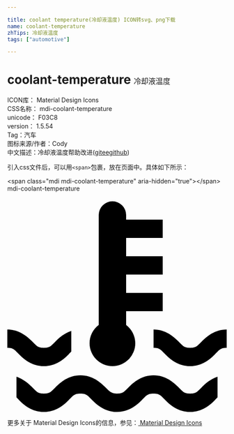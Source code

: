 ```yaml
---

title: coolant temperature(冷却液温度) ICON转svg、png下载
name: coolant-temperature
zhTips: 冷却液温度
tags: ["automotive"]

---
```


# coolant-temperature  <small style="font-size: 60%;font-weight: 100">冷却液温度</small>


<div class="detail-page">
<p>
<span>
ICON库：
<span class="badge-secondary badge">Material Design Icons</span> 
</span>
<br/>
<span>
CSS名称：
<span class="badge-secondary badge">mdi-coolant-temperature</span> 
</span>
<br/>
<span>
unicode：
<span class="badge-secondary badge">F03C8</span> 
<copy-btn content='F03C8' btn-title=""></copy-btn>
<copy-btn :content='String.fromCodePoint(parseInt("F03C8", 16))' btn-title="复制U"></copy-btn>
</span>
<br/>
<span>
version：
<span class="badge-secondary badge">1.5.54</span> 
</span><br/><span>Tag：<span class="badge-light badge"><router-link to="/tags/automotive.html">汽车</router-link></span></span>
<br/>
<span>图标来源/作者：<span class="badge-light badge">Cody</span></span> 
<br/>
<span class="zh-detail">中文描述：<span class="badge-primary badge">冷却液温度</span><span class="help-link"><span>帮助改进</span>(<a href="https://gitee.com/liuwave/icon-helper/edit/master/json/material/coolant-temperature.json" target="_blank" rel="noopener noreferrer">gitee</a><a href="https://github.com/liuwave/icon-helper/edit/master/json/material/coolant-temperature.json" target="_blank" rel="noopener noreferrer">github</a></span>)</span><br/>
</p>
</div>
<div class="alert alert-dark">
  <i class="mdi mdi-coolant-temperature mdi-48px"></i>
  <i class="mdi mdi-coolant-temperature mdi-36px"></i>
  <i class="mdi mdi-coolant-temperature mdi-24px"></i>
  <i class="mdi mdi-coolant-temperature mdi-18px"></i>
</div>
<div>
  <p>引入css文件后，可以用<code>&lt;span&gt;</code>包裹，放在页面中。具体如下所示：    
  </p>
  <div class="alert alert-primary" style="font-size: 14px">
    &lt;span class="mdi mdi-coolant-temperature" aria-hidden="true"&gt;&lt;/span&gt;
    <copy-btn content='<span class="mdi mdi-coolant-temperature" aria-hidden="true"></span>'></copy-btn>
  </div>
  <div class="alert alert-secondary">
    <i class="mdi mdi-coolant-temperature"
    style="font-size: 24px"
    aria-hidden="true"></i> mdi-coolant-temperature
    <copy-btn content="mdi-coolant-temperature" btn-title="复制图标名称"></copy-btn>
  </div>
</div>
<div id="svg" class="svg-wrap">
<svg xmlns="http://www.w3.org/2000/svg" viewBox="0 0 24 24"><path d="M11.5,1A1.5,1.5 0 0,0 10,2.5V14.5C9.37,14.97 9,15.71 9,16.5A2.5,2.5 0 0,0 11.5,19A2.5,2.5 0 0,0 14,16.5C14,15.71 13.63,15 13,14.5V13H17V11H13V9H17V7H13V5H17V3H13V2.5A1.5,1.5 0 0,0 11.5,1M0,15V17C0.67,17 0.79,17.21 1.29,17.71C1.79,18.21 2.67,19 4,19C5.33,19 6.21,18.21 6.71,17.71C6.82,17.59 6.91,17.5 7,17.41V15.16C6.21,15.42 5.65,15.93 5.29,16.29C4.79,16.79 4.67,17 4,17C3.33,17 3.21,16.79 2.71,16.29C2.21,15.79 1.33,15 0,15M16,15V17C16.67,17 16.79,17.21 17.29,17.71C17.79,18.21 18.67,19 20,19C21.33,19 22.21,18.21 22.71,17.71C23.21,17.21 23.33,17 24,17V15C22.67,15 21.79,15.79 21.29,16.29C20.79,16.79 20.67,17 20,17C19.33,17 19.21,16.79 18.71,16.29C18.21,15.79 17.33,15 16,15M8,20C6.67,20 5.79,20.79 5.29,21.29C4.79,21.79 4.67,22 4,22C3.33,22 3.21,21.79 2.71,21.29C2.35,20.93 1.79,20.42 1,20.16V22.41C1.09,22.5 1.18,22.59 1.29,22.71C1.79,23.21 2.67,24 4,24C5.33,24 6.21,23.21 6.71,22.71C7.21,22.21 7.33,22 8,22C8.67,22 8.79,22.21 9.29,22.71C9.73,23.14 10.44,23.8 11.5,23.96C11.66,24 11.83,24 12,24C13.33,24 14.21,23.21 14.71,22.71C15.21,22.21 15.33,22 16,22C16.67,22 16.79,22.21 17.29,22.71C17.79,23.21 18.67,24 20,24C21.33,24 22.21,23.21 22.71,22.71C22.82,22.59 22.91,22.5 23,22.41V20.16C22.21,20.42 21.65,20.93 21.29,21.29C20.79,21.79 20.67,22 20,22C19.33,22 19.21,21.79 18.71,21.29C18.21,20.79 17.33,20 16,20C14.67,20 13.79,20.79 13.29,21.29C12.79,21.79 12.67,22 12,22C11.78,22 11.63,21.97 11.5,21.92C11.22,21.82 11.05,21.63 10.71,21.29C10.21,20.79 9.33,20 8,20Z" /></svg>
</div>
<detail full-name='mdi-coolant-temperature'></detail>
    
<div><p>更多关于 Material Design Icons的信息，参见：<a target="_blank" href="https://iconhelper.cn/material.html"> Material Design Icons</a>
</p></div>
